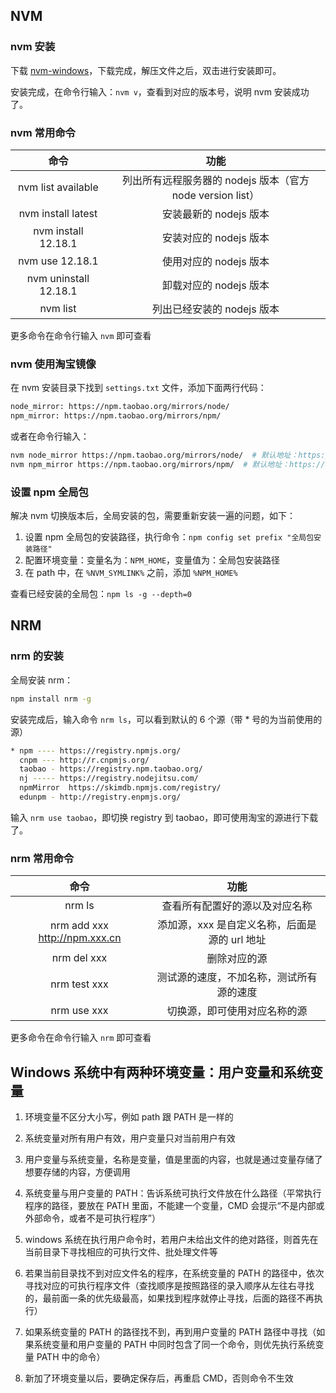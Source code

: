 ## NVM

### nvm 安装

下载 [nvm-windows](https://github.com/coreybutler/nvm-windows/releases)，下载完成，解压文件之后，双击进行安装即可。

安装完成，在命令行输入：`nvm v`，查看到对应的版本号，说明 nvm 安装成功了。

### nvm 常用命令

|         命令          |                            功能                            |
| :-------------------: | :--------------------------------------------------------: |
|  nvm list available   | 列出所有远程服务器的 nodejs 版本（官方 node version list） |
|  nvm install latest   |                   安装最新的 nodejs 版本                   |
|  nvm install 12.18.1  |                   安装对应的 nodejs 版本                   |
|    nvm use 12.18.1    |                   使用对应的 nodejs 版本                   |
| nvm uninstall 12.18.1 |                   卸载对应的 nodejs 版本                   |
|       nvm list        |                 列出已经安装的 nodejs 版本                 |

更多命令在命令行输入 `nvm` 即可查看

### nvm 使用淘宝镜像

在 nvm 安装目录下找到 `settings.txt` 文件，添加下面两行代码：

```sh
node_mirror: https://npm.taobao.org/mirrors/node/
npm_mirror: https://npm.taobao.org/mirrors/npm/
```

或者在命令行输入：

```sh
nvm node_mirror https://npm.taobao.org/mirrors/node/  # 默认地址：https://nodejs.org/dist/.
nvm npm_mirror https://npm.taobao.org/mirrors/npm/  # 默认地址：https://github.com/npm/cli/archive/.
```

### 设置 npm 全局包

解决 nvm 切换版本后，全局安装的包，需要重新安装一遍的问题，如下：

1. 设置 npm 全局包的安装路径，执行命令：`npm config set prefix "全局包安装路径"`
2. 配置环境变量：变量名为：`NPM_HOME`，变量值为：全局包安装路径
3. 在 path 中，在 `%NVM_SYMLINK%` 之前，添加 `%NPM_HOME%`

查看已经安装的全局包：`npm ls -g --depth=0`

## NRM

### nrm 的安装

全局安装 nrm：

```sh
npm install nrm -g
```

安装完成后，输入命令 `nrm ls`，可以看到默认的 6 个源（带 \* 号的为当前使用的源）

```sh
* npm ---- https://registry.npmjs.org/
  cnpm --- http://r.cnpmjs.org/
  taobao - https://registry.npm.taobao.org/
  nj ----- https://registry.nodejitsu.com/
  npmMirror  https://skimdb.npmjs.com/registry/
  edunpm - http://registry.enpmjs.org/
```

输入 `nrm use taobao`，即切换 registry 到 taobao，即可使用淘宝的源进行下载了。

### nrm 常用命令

|             命令              |                     功能                      |
| :---------------------------: | :-------------------------------------------: |
|            nrm ls             |        查看所有配置好的源以及对应名称         |
| nrm add xxx http://npm.xxx.cn | 添加源，xxx 是自定义名称，后面是源的 url 地址 |
|          nrm del xxx          |                 删除对应的源                  |
|         nrm test xxx          |   测试源的速度，不加名称，测试所有源的速度    |
|          nrm use xxx          |         切换源，即可使用对应名称的源          |

更多命令在命令行输入 `nrm` 即可查看

## Windows 系统中有两种环境变量：用户变量和系统变量

1. 环境变量不区分大小写，例如 path 跟 PATH 是一样的

2. 系统变量对所有用户有效，用户变量只对当前用户有效

3. 用户变量与系统变量，名称是变量，值是里面的内容，也就是通过变量存储了想要存储的内容，方便调用

4. 系统变量与用户变量的 PATH：告诉系统可执行文件放在什么路径（平常执行程序的路径，要放在 PATH 里面，不能建一个变量，CMD 会提示“不是内部或外部命令，或者不是可执行程序”）

5. windows 系统在执行用户命令时，若用户未给出文件的绝对路径，则首先在当前目录下寻找相应的可执行文件、批处理文件等

6. 若果当前目录找不到对应文件名的程序，在系统变量的 PATH 的路径中，依次寻找对应的可执行程序文件（查找顺序是按照路径的录入顺序从左往右寻找的，最前面一条的优先级最高，如果找到程序就停止寻找，后面的路径不再执行）

7. 如果系统变量的 PATH 的路径找不到，再到用户变量的 PATH 路径中寻找（如果系统变量和用户变量的 PATH 中同时包含了同一个命令，则优先执行系统变量 PATH 中的命令）

8. 新加了环境变量以后，要确定保存后，再重启 CMD，否则命令不生效
